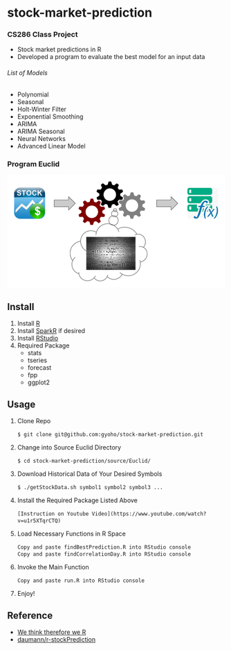 # stock-market-prediction
### CS286 Class Project
- Stock market predictions in R
- Developed a program to evaluate the best model for an input data


###### List of Models
* Polynomial
* Seasonal
* Holt-Winter Filter
* Exponential Smoothing
* ARIMA
* ARIMA Seasonal
* Neural Networks
* Advanced Linear Model

### Program Euclid
![Euclid](https://github.com/gyoho/stock-market-prediction/blob/master/document/Euclid.png?raw=true)

## Install
1. Install [R](http://www.r-project.org/)
2. Install [SparkR](https://amplab-extras.github.io/SparkR-pkg/) if desired
3. Install [RStudio](http://www.rstudio.com/products/rstudio/download/)
4. Required Package
    * stats
    * tseries
    * forecast
    * fpp
    * ggplot2

## Usage
1. Clone Repo

    ```
    $ git clone git@github.com:gyoho/stock-market-prediction.git
    ```
2. Change into Source Euclid Directory

    ```
    $ cd stock-market-prediction/source/Euclid/
    ```
3. Download Historical Data of Your Desired Symbols

    ```
    $ ./getStockData.sh symbol1 symbol2 symbol3 ...
    ```
4. Install the Required Package Listed Above

    ```
    [Instruction on Youtube Video](https://www.youtube.com/watch?v=u1r5XTqrCTQ)
    ```
5. Load Necessary Functions in R Space

    ```
    Copy and paste findBestPrediction.R into RStudio console
    Copy and paste findCorrelationDay.R into RStudio console
    ```
6. Invoke the Main Function

    ```
    Copy and paste run.R into RStudio console
    ```
7. Enjoy!

## Reference
* [We think therefore we R](http://programming-r-pro-bro.blogspot.in/search/label/auto%20correlation%20function)
* [daumann/r-stockPrediction](https://github.com/daumann/r-stockPrediction)
